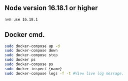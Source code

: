 
## Node version 16.18.1 or higher

```bash
nvm use 16.18.1
```

## Docker cmd.

```bash
sudo docker-compose up -d
sudo docker-compose down
sudo docker-compose stop
sudo docker ps
sudo docker-compose ps
sudo docker inspect {name}
sudo docker-compose logs -f -t #View live log message.
```
